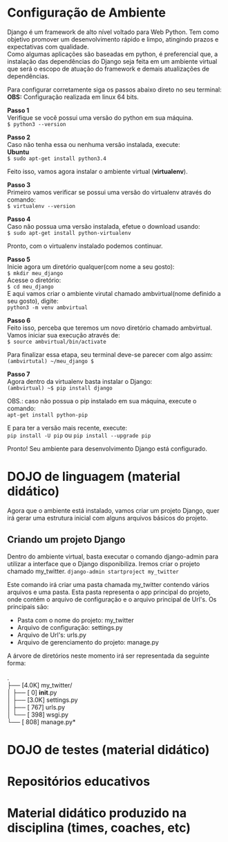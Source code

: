 # Configuração de Ambiente  

Django é um framework de alto nível voltado para Web Python. Tem como objetivo promover um desenvolvimento rápido e limpo, atingindo prazos e expectativas com qualidade.  
Como algumas aplicações são baseadas em python, é preferencial que, a instalação das dependências do Django seja feita em um ambiente virtual que será o escopo de atuação do framework e demais atualizações de dependências.  

Para configurar corretamente siga os passos abaixo direto no seu terminal:  
**OBS:** Configuração realizada em linux 64 bits.  

**Passo 1**  
Verifique se você possui uma versão do python em sua máquina.  
      ``$ python3 --version``  

**Passo 2**  
Caso não tenha essa ou nenhuma versão instalada, execute:  
**Ubuntu**  
      ``$ sudo apt-get install python3.4``  

Feito isso, vamos agora instalar o ambiente virtual (**virtualenv**).  

**Passo 3**  
Primeiro vamos verificar se possui uma versão do virtualenv através do comando:  
	``$ virtualenv --version``  
	
**Passo 4**  
Caso não possua uma versão instalada, efetue o download usando:  
	``$ sudo apt-get install python-virtualenv``  

Pronto, com o virtualenv instalado podemos continuar.  

**Passo 5**  
Inicie agora um diretório qualquer(com nome a seu gosto):  
	``$ mkdir meu_django``  
Acesse o diretório:  
	``$ cd meu_django``  
E aqui vamos criar o ambiente virutal chamado ambvirtual(nome definido a seu gosto), digite:  
	``python3 -m venv ambvirtual``  

**Passo 6**  
Feito isso, perceba que teremos um novo diretório chamado ambvirtual.  
Vamos iniciar sua execução através de:  
	``$ source ambvirtual/bin/activate``  

Para finalizar essa etapa, seu terminal deve-se parecer com algo assim:  
	``(ambvirtutal) ~/meu_django $``  

**Passo 7**  
Agora dentro da virtualenv basta instalar o Django:  
	``(ambvirtual) ~$ pip install django``  

OBS.: caso não possua o pip instalado em sua máquina, execute o comando:  
        ``apt-get install python-pip``  

E para ter a versão mais recente, execute:   
        ``pip install -U pip``
ou 
        ``pip install --upgrade pip`` 
 
Pronto! Seu ambiente para desenvolvimento Django está configurado.    


# DOJO de linguagem (material didático)
Agora que o ambiente está instalado, vamos criar um projeto Django,
quer irá gerar uma estrutura inicial com alguns arquivos básicos do projeto.

## Criando um projeto Django
Dentro do ambiente virtual, basta executar o comando django-admin para utilizar
a interface que o Django disponibiliza. Iremos criar o projeto chamado my_twitter.
`django-admin startproject my_twitter`

Este comando irá criar uma pasta chamada my_twitter contendo vários arquivos e uma pasta.
Esta pasta representa o app principal do projeto, onde contém o arquivo de configuração
e o arquivo principal de Url's. Os principais são:

* Pasta com o nome do projeto: my_twitter
* Arquivo de configuração: settings.py 
* Arquivo de Url's: urls.py
* Arquivo de gerenciamento do projeto: manage.py

A árvore de diretórios neste momento irá ser representada da seguinte forma:<br><br>
.<br>
├── [4.0K]  my_twitter/<br>
│   ├── [   0]  __init__.py<br>
│   ├── [3.0K]  settings.py<br>
│   ├── [ 767]  urls.py<br>
│   └── [ 398]  wsgi.py<br>
└── [ 808]  manage.py*<br>


# DOJO de testes (material didático)


# Repositórios educativos


# Material didático produzido na disciplina (times, coaches, etc)